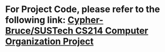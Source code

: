 # For Project Code, please refer to the following link: [Cypher-Bruce/SUSTech CS214 Computer Organization Project](https://github.com/Cypher-Bruce/SUSTech-CS214-Computer-Organization-Project)